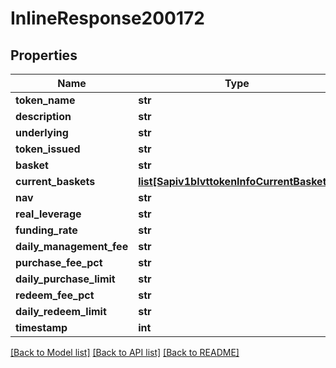 # InlineResponse200172

## Properties
Name | Type | Description | Notes
------------ | ------------- | ------------- | -------------
**token_name** | **str** |  | 
**description** | **str** |  | 
**underlying** | **str** |  | 
**token_issued** | **str** |  | 
**basket** | **str** |  | 
**current_baskets** | [**list[Sapiv1blvttokenInfoCurrentBaskets]**](Sapiv1blvttokenInfoCurrentBaskets.md) |  | 
**nav** | **str** |  | 
**real_leverage** | **str** |  | 
**funding_rate** | **str** |  | 
**daily_management_fee** | **str** |  | 
**purchase_fee_pct** | **str** |  | 
**daily_purchase_limit** | **str** |  | 
**redeem_fee_pct** | **str** |  | 
**daily_redeem_limit** | **str** |  | 
**timestamp** | **int** |  | 

[[Back to Model list]](../README.md#documentation-for-models) [[Back to API list]](../README.md#documentation-for-api-endpoints) [[Back to README]](../README.md)

